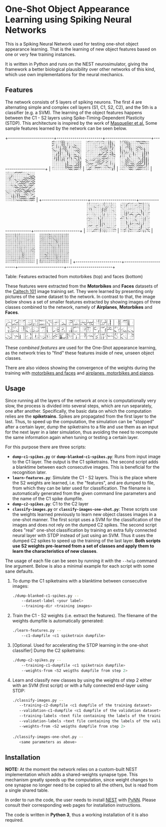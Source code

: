 # One-Shot Object Appearance Learning using Spiking Neural Networks #

This is a Spiking Neural Network used for testing one-shot object appearance 
learning. That is the learning of new object features based on one or very few 
training instances.

It is written in Python and runs on the NEST neurosimulator, giving the
framework a better biological plausibility over other networks of this kind,
which use own implementations for the neural mechanics.

## Features ##

The network consists of 5 layers of spiking neurons. The first 4 are 
alternating simple and complex cell layers (S1, C1, S2, C2), and the 5th is a 
classifier (e.g. a SVM). The learning of the object features happens between 
the C1 - S2 layers using Spike-Timing-Dependent Plasticity (STDP). This 
architecture is inspired by the work of [Masquelier et al.][masq] Some sample 
features learned by the network can be seen below.

+-----------------------+-----------------------+-----------------------+-----------------------+
| ![](samples/mo_1.png) | ![](samples/mo_2.png) | ![](samples/mo_3.png) | ![](samples/mo_4.png) |
+-----------------------+-----------------------+-----------------------+-----------------------+
| ![](samples/fa_1.png) | ![](samples/fa_2.png) | ![](samples/fa_3.png) | ![](samples/fa_4.png) |
+-----------------------+-----------------------+-----------------------+-----------------------+

Table: Features extracted from motorbikes (top) and faces (bottom)

These features were extracted from the **Motorbikes** and **Faces** datasets of the
[Caltech 101](http://www.vision.caltech.edu/Image_Datasets/Caltech101/) image 
training set. They were learned by presenting only pictures of the same
dataset to the network. In contrast to that, the image below shows a set of smaller
features extracted by showing images of three classes combined to the network,
namely of **Airplanes**, **Motorbikes** and **Faces**. 

![](samples/combined_airplanes_mo_fa.png)

These _combined features_ are used for the One-Shot appearance learning, as the
network tries to "find" these features inside of new, unseen object classes.

There are also videos showing the convergence of the weights during the
training with [motorbikes and faces](video/motorbikes-faces.avi) and
[airplanes, motorbikes and pianos](video/airplanes-motorbikes-pianos.avi).

## Usage ## 

Since running all the layers of the network at once is computationally very 
slow, the process is divided into several steps, which are run separately, one 
after another. Specifically, the basic data on which the computation relies are
the **spiketrains**. Spikes are propagated from the first layer to the last.
Thus, to speed up the computation, the simulation can be "stopped" after a certain
layer, dump the spiketrains to a file and use them as an input for the next
layer in a later simulation, thus avoiding the need to recompute the same
information again when tuning or testing a certain layer.

For this purpose there are three scripts:

* **`dump-c1-spikes.py`** or **`dump-blanked-c1-spikes.py`**:
  Runs from input image to the C1 layer. The output is the C1 spiketrains. The
  second script adds a blanktime between each consecutive images. This is
  beneficial for the recognition later.
* **`learn-features.py`**: Simulate the C1 - S2 layers. This is the place where the
  S2 weights are learned, i.e. the "features", and are dumped to file,
  from which they can be later used for classification. The filename is
  automatically generated from the given command line parameters and the name of
  the C1 spike dumpfile.
* **`dump-c2-spikes.py`**: C1 to the C2 layer
* **`classify-images.py`** or **`classify-images-one-shot.py`**: These scripts use the
  weights learned previously to learn new object classes images in a one-shot manner. The 
  first script uses a SVM for the classification of the images and does not rely
  on the dumped C2 spikes. The second script does "real" one-shot classification
  by training an extra fully connected neural layer with STDP instead of just 
  using an SVM.  Thus it uses the dumped C2 spikes to speed up the training of 
  the last layer. **Both scripts use S2 weights pre-learned from a set of classes
  and apply them to learn the characteristics of new classes**.

The usage of each file can be seen by running it with the `--help` command line
argument. Below is also a minimal example for each script with some sane
defaults.

1. To dump the C1 spiketrains with a blanktime between consecutive images:

    ```bash
    ./dump-blanked-c1-spikes.py --
        --dataset-label <your label>
        --training-dir <training images>
    ```

2. Train the C1 - S2 weights (i.e. extract the features). The filename of the
   weights dumpfile is automatically generated:

    ```bash
    ./learn-features.py --
        --c1-dumpfile <c1 spiketrain dumpfile> 
    ```

3. [Optional. Used for accelerating the STDP learning in the one-shot classifier]
   Dump the C2 spiketrains:

    ```bash
    ./dump-c2-spikes.py --
        --training-c1-dumpfile <c1 spiketrain dumpfile>
        --weights-from <S2 weigths dumpfile from step 2>
    ```

4. Learn and classify new classes by using the weights of step 2 either with an
   SVM (first script) or with a fully connected end-layer using STDP:

    ```bash
    ./classify-images.py --
       --training-c2-dumpfile <c1 dumpfile of the training dataset>  
       --validation-c1-dumpfile <c1 dumpfile of the validation dataset>
       --training-labels <text file containing the labels of the training images>
       --validation-labels <text file containing the labels of the validation images>
       --weights-from <S2 weigths dumpfile from step 2>

    ./classify-images-one-shot.py --
       <same parameters as above>
    ```

## Installation ##

**NOTE:** At the moment the network relies on a custom-built NEST implementation 
which adds a shared-weights synapse type. This mechanism greatly speeds up the 
computation, since weight changes to one synapse no longer need to be copied to 
all the others, but is read from a single shared table.

In order to run the code, the user needs to install 
[NEST](http://nest-simulator.org/) with 
[PyNN](http://neuralensemble.org/PyNN/). Please
consult their corresponding web pages for installation instructions.

The code is written in **Python 3**, thus a working installation of it is also 
required.

[masq]: http://journals.plos.org/ploscompbiol/article?id=10.1371/journal.pcbi.0030031
